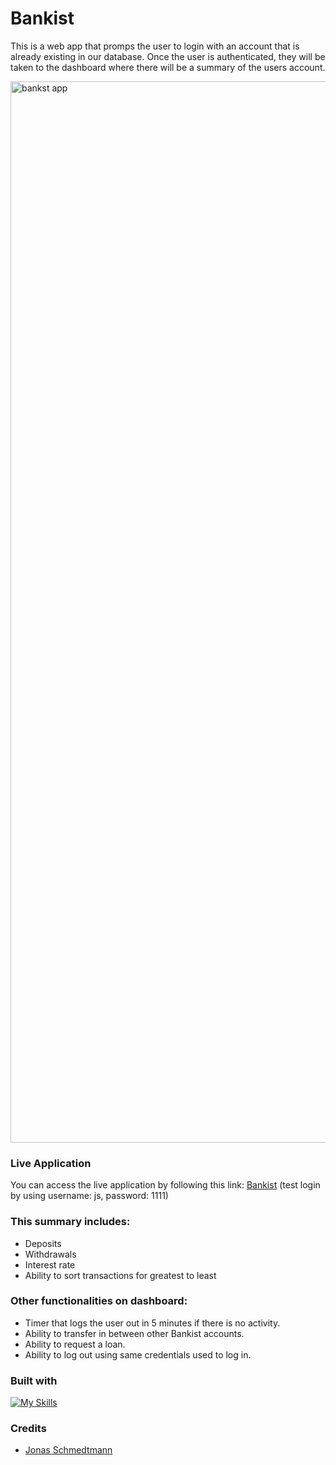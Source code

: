 # Bankist

This is a web app that promps the user to login with an account that is already existing in our database. Once the user is authenticated, they will be taken to the dashboard where there will be a summary of the users account. 

<img width="1698" alt="bankst app" src="https://user-images.githubusercontent.com/112902224/233224861-3ed560cd-cc2d-479d-82ec-41e80d131fec.png">

### Live Application
You can access the live application by following this link: [Bankist](https://natali-a-lvarez.github.io/Bankist/) (test login by using username: js, password: 1111)

### This summary includes:
* Deposits
* Withdrawals
* Interest rate
* Ability to sort transactions for greatest to least

### Other functionalities on dashboard:
* Timer that logs the user out in 5 minutes if there is no activity.
* Ability to transfer in between other Bankist accounts.
* Ability to request a loan.
* Ability to log out using same credentials used to log in.

### Built with

[![My Skills](https://skillicons.dev/icons?i=js,html,css)](https://skillicons.dev)

### Credits
* [Jonas Schmedtmann](https://www.udemy.com/user/jonasschmedtmann/) 
